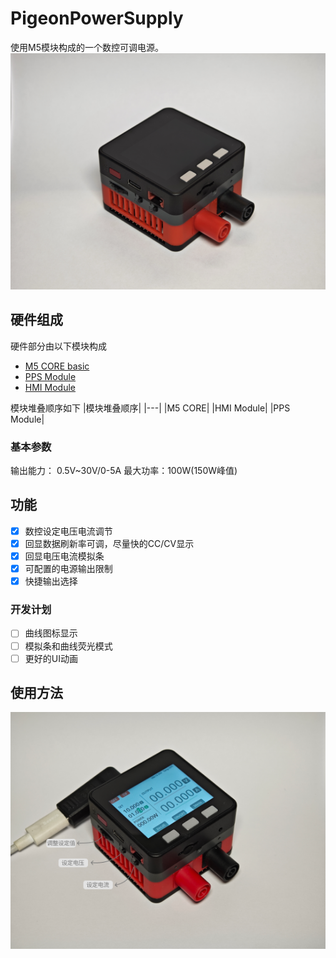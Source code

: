 # PigeonPowerSupply
使用M5模块构成的一个数控可调电源。
![preview](/assets/preview.jpg)
## 硬件组成
硬件部分由以下模块构成
* [M5 CORE basic](https://docs.m5stack.com/en/core/basic_v2.7)
* [PPS Module](https://docs.m5stack.com/en/module/Module13.2-PPS)
* [HMI Module](https://docs.m5stack.com/en/module/HMI%20Module)

模块堆叠顺序如下
|模块堆叠顺序|
|---|
|M5 CORE|
|HMI Module|
|PPS Module|

### 基本参数
输出能力： 0.5V~30V/0-5A
最大功率：100W(150W峰值)
## 功能
- [x] 数控设定电压电流调节
- [x] 回显数据刷新率可调，尽量快的CC/CV显示
- [x] 回显电压电流模拟条
- [x] 可配置的电源输出限制
- [x] 快捷输出选择
### 开发计划
- [ ] 曲线图标显示
- [ ] 模拟条和曲线荧光模式
- [ ] 更好的UI动画
## 使用方法
![1_chs](/assets/1_chs.png)
